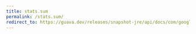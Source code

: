 ```yaml
---
title: stats.sum
permalink: /stats.sum/
redirect_to: https://guava.dev/releases/snapshot-jre/api/docs/com/google/common/math/Stats.html#sum--
---
```

